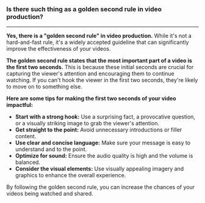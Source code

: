 
### Is there such thing as a golden second rule in video production?
---
**Yes, there is a "golden second rule" in video production.** While it's not a hard-and-fast rule, it's a widely accepted guideline that can significantly improve the effectiveness of your videos.

**The golden second rule states that the most important part of a video is the first two seconds.** This is because these initial seconds are crucial for capturing the viewer's attention and encouraging them to continue watching. If you can't hook the viewer in the first two seconds, they're likely to move on to something else.

**Here are some tips for making the first two seconds of your video impactful:**

- **Start with a strong hook:** Use a surprising fact, a provocative question, or a visually striking image to grab the viewer's attention.
- **Get straight to the point:** Avoid unnecessary introductions or filler content.
- **Use clear and concise language:** Make sure your message is easy to understand and to the point.
- **Optimize for sound:** Ensure the audio quality is high and the volume is balanced.
- **Consider the visual elements:** Use visually appealing imagery and graphics to enhance the overall experience.

By following the golden second rule, you can increase the chances of your videos being watched and shared.